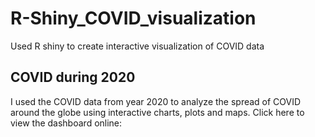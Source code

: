 # R-Shiny_COVID_visualization
Used R shiny to create interactive visualization of COVID data

<h2> COVID during 2020</h2>
I used the COVID data from year 2020 to analyze the spread of COVID around the globe using interactive charts, plots and maps.
Click here to view the dashboard online: <a href="https://dsba-apps.shinyapps.io/FinalProject/"> </a>
